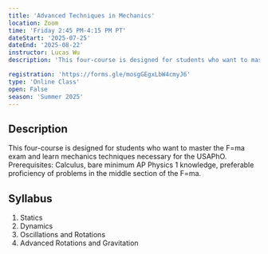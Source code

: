 ```yaml
---
title: 'Advanced Techniques in Mechanics'
location: Zoom
time: 'Friday 2:45 PM-4:15 PM PT' 
dateStart: '2025-07-25'
dateEnd: '2025-08-22'
instructor: Lucas Wu
description: 'This four-course is designed for students who want to master the F=ma exam and learn mechanics techniques necessary for the USAPhO.' 

registration: 'https://forms.gle/mosgGEgxLbW4cmyJ6'
type: 'Online Class'
open: False
season: 'Summer 2025'
---
```


## Description

This four-course is designed for students who want to master the F=ma exam and learn mechanics techniques necessary for the USAPhO. Prerequisites: Calculus, bare minimum AP Physics 1 knowledge, preferable proficiency of problems in the middle section of the F=ma. 


## Syllabus

1.	Statics
2.	Dynamics
3.	Oscillations and Rotations
4.	Advanced Rotations and Gravitation 

